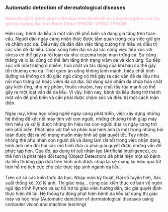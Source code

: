 ### Automatic detection of dermatological diseases

**<span style="color:pink;">Website ADD được phát triển dựa trên đề tài đồ án chuyên ngành của tác giả tại trường Đại học Bách Khoa TPHCM- DHQG TPHCM</span>**

Hiện nay, bệnh da liễu là một vấn đề phổ biến và đang gia tăng trên toàn cầu. Người dân ngày càng nhận thức được tầm quan trọng của việc giữ gìn và chăm sóc da. Điều này đã dẫn đến việc tăng cường tìm hiểu và điều trị các vấn đề da liễu. Cuộc sống hiện đại và áp lực công việc tiếp xúc với stress có thể gây ra rối loạn da như eczema hoặc mụn trứng cá. Sự căng thẳng và lo âu cũng có thể làm tăng tình trạng viêm da và kích ứng. Sự tiếp xúc với môi trường ô nhiễm, hóa chất và tác động của khí hậu có thể gây tổn thương cho da. Thói quen ăn uống không lành mạnh, thiếu chất dinh dưỡng và không có đủ giấc ngủ cũng có thể gây ra các vấn đề da liễu như nổi mụn trứng cá hoặc viêm da cơ địa. Sử dụng sản phẩm da chứa hóa chất gây kích ứng, như mỹ phẩm, thuốc nhuộm, hay chất tẩy rửa mạnh có thể gây ra một loạt vấn đề da liễu. Vì vậy, hiện nay, bệnh da liễu đang trở thành một vấn đề phổ biến và cần phải được chăm sóc và điều trị một cách toàn diện. <br><br>
Ngày nay, khoa học công nghệ ngày càng phát triển, việc xây dựng những hệ thống để kết nối máy tính với con người, những chương trình giúp máy tính hiểu và xử lý được những tín hiệu mà con người đưa ra ngày càng trở nên phổ biến. Phát hiện vật thể và phân loại hình ảnh là một trong những bài toán được đặt ra với mong muốn máy tính sẽ giải quyết tốt. Tuy nhiên, không thể phủ nhận con người đã và đang làm rất tốt trong việc nhận dạng hình ảnh nên đòi hỏi các mô hình đưa ra phải giải quyết được những vấn đề phức tạp hơn. Qua đó, áp dụng trí tuệ nhân tạo (Artificial Intelligence), cụ thể hơn là phát hiện đối tượng (Object Detection) để phát hiện một số bệnh da liễu thường gặp dựa trên hình ảnh được chụp lại sẽ mang lại hiệu quả tốt hơn hỗ trợ tích cực cho các  thực tập sinh ngành da liễu.<br><br>
Trên cơ sở các kiến thức đã học: Nhập môn kỹ thuật, Đại số tuyến tính, Xác suất thống kê, Xử lý ảnh, Thị giác máy… cùng các kiến thức cơ bản về ngôn ngữ lập trình Python và sự hỗ trợ từ giáo viên hướng dẫn, tác giả quyết định thực hiện đề tài: Hệ thống tự động phát hiện bệnh da liễu sử dụng thị giác máy và học máy (Automatic detection of dermatological diseases using computer vision and machine learning)